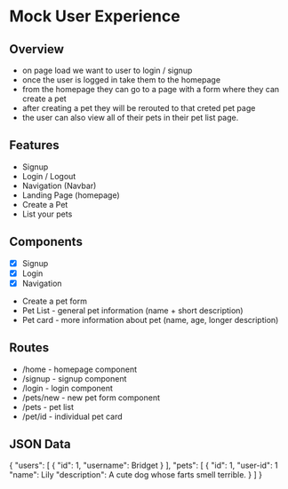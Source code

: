 # Mock User Experience 

## Overview
* on page load we want to user to login / signup
* once the user is logged in take them to the homepage 
* from the homepage they can go to a page with a form where they can create a pet
* after creating a pet they will be rerouted to that creted pet page
* the user can also view all of their pets in their pet list page. 

## Features 
* Signup 
* Login / Logout
* Navigation (Navbar) 
* Landing Page (homepage)
* Create a Pet
* List your pets 

## Components
* [x] Signup 
* [x] Login
* [x] Navigation
* Create a pet form 
* Pet List - general pet information (name + short description)
* Pet card - more information about pet (name, age, longer description) 

## Routes 
* /home - homepage component
* /signup - signup component 
* /login - login component 
* /pets/new - new pet form component 
* /pets - pet list 
* /pet/id - individual pet card 

## JSON Data 
{
    "users": [
        {
            "id": 1, 
            "username": Bridget 
        }
    ],
    "pets": [
        {
            "id": 1, 
            "user-id": 1
            "name": Lily 
            "description": A cute dog whose farts smell terrible. 
        }
    ]
}
